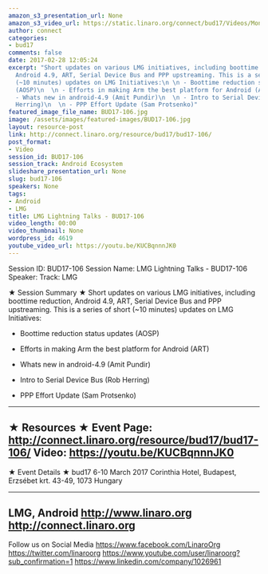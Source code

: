 ```yaml
---
amazon_s3_presentation_url: None
amazon_s3_video_url: https://static.linaro.org/connect/bud17/Videos/Monday/BUD17-106%20LMG%20Lightning%20Talks%20v2.mp4
author: connect
categories:
- bud17
comments: false
date: 2017-02-28 12:05:24
excerpt: "Short updates on various LMG initiatives, including boottime reduction,
  Android 4.9, ART, Serial Device Bus and PPP upstreaming. This is a series of short
  (~10 minutes) updates on LMG Initiatives:\n \n - Boottime reduction status updates
  (AOSP)\n  \n - Efforts in making Arm the best platform for Android (ART) \n  \n
  - Whats new in android-4.9 (Amit Pundir)\n  \n - Intro to Serial Device Bus (Rob
  Herring)\n  \n - PPP Effort Update (Sam Protsenko)"
featured_image_file_name: BUD17-106.jpg
image: /assets/images/featured-images/BUD17-106.jpg
layout: resource-post
link: http://connect.linaro.org/resource/bud17/bud17-106/
post_format:
- Video
session_id: BUD17-106
session_track: Android Ecosystem
slideshare_presentation_url: None
slug: bud17-106
speakers: None
tags:
- Android
- LMG
title: LMG Lightning Talks - BUD17-106
video_length: 00:00
video_thumbnail: None
wordpress_id: 4619
youtube_video_url: https://youtu.be/KUCBqnnnJK0
---
```


Session ID: BUD17-106
Session Name: LMG Lightning Talks - BUD17-106
Speaker:
Track: LMG

★ Session Summary ★
Short updates on various LMG initiatives, including boottime reduction, Android 4.9, ART, Serial Device Bus and PPP upstreaming. This is a series of short (~10 minutes) updates on LMG Initiatives:

- Boottime reduction status updates (AOSP)

- Efforts in making Arm the best platform for Android (ART)

- Whats new in android-4.9 (Amit Pundir)

- Intro to Serial Device Bus (Rob Herring)

- PPP Effort Update (Sam Protsenko)
---------------------------------------------------
★ Resources ★
Event Page: http://connect.linaro.org/resource/bud17/bud17-106/
Video: https://youtu.be/KUCBqnnnJK0
---------------------------------------------------

★ Event Details ★
bud17
6-10 March 2017
Corinthia Hotel, Budapest,
Erzsébet krt. 43-49,
1073 Hungary

---------------------------------------------------
LMG, Android
http://www.linaro.org
http://connect.linaro.org
---------------------------------------------------
Follow us on Social Media
https://www.facebook.com/LinaroOrg
https://twitter.com/linaroorg
https://www.youtube.com/user/linaroorg?sub_confirmation=1
https://www.linkedin.com/company/1026961